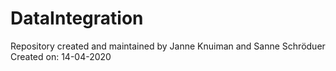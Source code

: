# DataIntegration
Repository created and maintained by Janne Knuiman and Sanne Schröduer
Created on: 14-04-2020